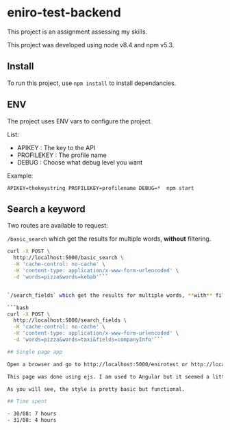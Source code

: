 # eniro-test-backend

This project is an assignment assessing my skills.

This project was developed using node v8.4 and npm v5.3.

## Install

To run this project, use `npm install` to install dependancies.

## ENV

The project uses ENV vars to configure the project.

List: 

- APIKEY : The key to the API
- PROFILEKEY : The profile name
- DEBUG : Choose what debug level you want

Example: 

`APIKEY=thekeystring PROFILEKEY=profilename DEBUG=*  npm start`

## Search a keyword

Two routes are available to request:

`/basic_search` which get the results for multiple words, **without** filtering.

```bash
curl -X POST \
  http://localhost:5000/basic_search \
  -H 'cache-control: no-cache' \
  -H 'content-type: application/x-www-form-urlencoded' \
  -d 'words=pizza&words=kebab'```


`/search_fields` which get the results for multiple words, **with** filtering.

```bash
curl -X POST \
  http://localhost:5000/search_fields \
  -H 'cache-control: no-cache' \
  -H 'content-type: application/x-www-form-urlencoded' \
  -d 'words=pizza&words=taxi&fields=companyInfo'```

## Single page app

Open a browser and go to http://localhost:5000/enirotest or http://localhost:5000/ to access the webapp for the API.

This page was done using ejs. I am used to Angular but it seemed a little overkill for the page goal so I settled for ejs. I never used it before but it is pretty cool.

As you will see, the style is pretty basic but functional.

## Time spent

- 30/08: 7 hours
- 31/08: 4 hours